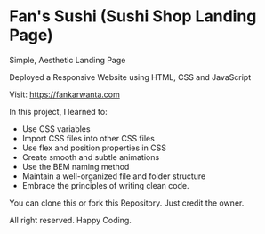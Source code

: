 # Fan's Sushi (Sushi Shop Landing Page)

Simple, Aesthetic Landing Page

Deployed a Responsive Website using HTML, CSS and JavaScript

Visit: https://fankarwanta.com

In this project, I learned to:
- Use CSS variables
- Import CSS files into other CSS files
- Use flex and position properties in CSS
- Create smooth and subtle animations
- Use the BEM naming method
- Maintain a well-organized file and folder structure
-  Embrace the principles of writing clean code.

You can clone this or fork this Repository. Just credit the owner.

All right reserved.
Happy Coding.
